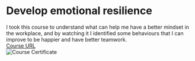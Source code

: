 # Develop emotional resilience
I took this course to understand what can help me have a better mindset in the workplace, and by watching it I identified some behaviours that I can improve to be happier and have better teamwork.  
[Course URL](https://valid.udemy.com/course/emotional-resilience/)  
![Course Certificate](imnages/develop-emotional-resilience.jpg)  
